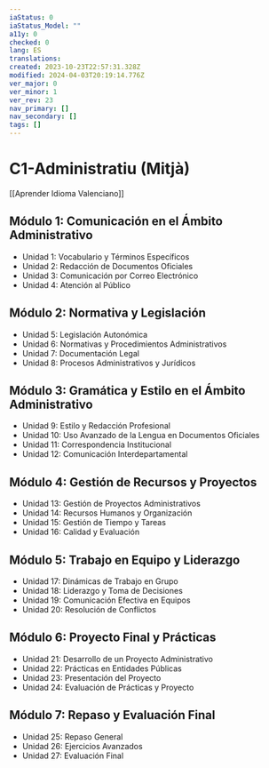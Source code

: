```yaml
---
iaStatus: 0
iaStatus_Model: ""
a11y: 0
checked: 0
lang: ES
translations: 
created: 2023-10-23T22:57:31.328Z
modified: 2024-04-03T20:19:14.776Z
ver_major: 0
ver_minor: 1
ver_rev: 23
nav_primary: []
nav_secondary: []
tags: []
---
```

# C1-Administratiu (Mitjà)

[[Aprender Idioma Valenciano]]

## Módulo 1: Comunicación en el Ámbito Administrativo

- Unidad 1: Vocabulario y Términos Específicos
- Unidad 2: Redacción de Documentos Oficiales
- Unidad 3: Comunicación por Correo Electrónico
- Unidad 4: Atención al Público

## Módulo 2: Normativa y Legislación

- Unidad 5: Legislación Autonómica
- Unidad 6: Normativas y Procedimientos Administrativos
- Unidad 7: Documentación Legal
- Unidad 8: Procesos Administrativos y Jurídicos

## Módulo 3: Gramática y Estilo en el Ámbito Administrativo

- Unidad 9: Estilo y Redacción Profesional
- Unidad 10: Uso Avanzado de la Lengua en Documentos Oficiales
- Unidad 11: Correspondencia Institucional
- Unidad 12: Comunicación Interdepartamental

## Módulo 4: Gestión de Recursos y Proyectos

- Unidad 13: Gestión de Proyectos Administrativos
- Unidad 14: Recursos Humanos y Organización
- Unidad 15: Gestión de Tiempo y Tareas
- Unidad 16: Calidad y Evaluación

## Módulo 5: Trabajo en Equipo y Liderazgo

- Unidad 17: Dinámicas de Trabajo en Grupo
- Unidad 18: Liderazgo y Toma de Decisiones
- Unidad 19: Comunicación Efectiva en Equipos
- Unidad 20: Resolución de Conflictos

## Módulo 6: Proyecto Final y Prácticas

- Unidad 21: Desarrollo de un Proyecto Administrativo
- Unidad 22: Prácticas en Entidades Públicas
- Unidad 23: Presentación del Proyecto
- Unidad 24: Evaluación de Prácticas y Proyecto

## Módulo 7: Repaso y Evaluación Final

- Unidad 25: Repaso General
- Unidad 26: Ejercicios Avanzados
- Unidad 27: Evaluación Final

